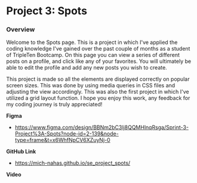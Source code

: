 # Project 3: Spots

### Overview  

Welcome to the Spots page. This is a project in which I've applied the coding knowledge I've gained over the past couple of months as a student of TripleTen Bootcamp. On this page you can view a series of different posts on a profile, and click like any of your favorites. You will ultimately be able to edit the profile and add any new posts you wish to create.
 
This project is made so all the elements are displayed correctly on popular screen sizes. This was done by using media queries in CSS files and adjusting the view accordingly. This was also the first project in which I've utilized a grid layout function. I hope you enjoy this work, any feedback for my coding journey is truly appreciated!
  
**Figma**  
  
* https://www.figma.com/design/BBNm2bC3lj8QQMHlnqRsga/Sprint-3-Project%3A-Spots?node-id=2-139&node-type=frame&t=x6WhfNpCV6XZuyNj-0

**GitHub Link**

* https://mich-nahas.github.io/se_project_spots/
  
**Video**
